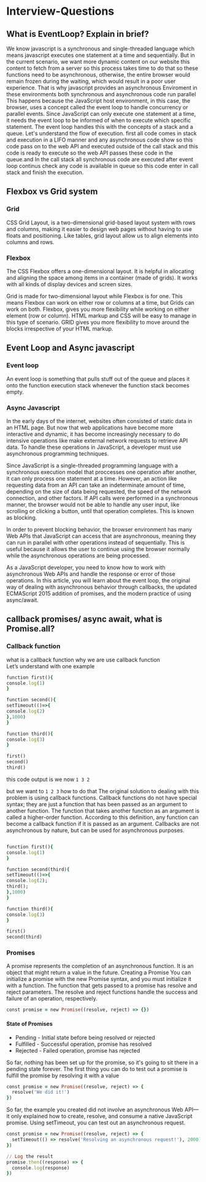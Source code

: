 # Interview-Questions

## What is EventLoop? Explain in brief?
We know javascript is a synchronous and single-threaded language which means javascript executes one statement at a time and sequentially. But in the current scenario, we want more dynamic content on our website this content to fetch from a server so this process takes time to do that so these functions need to be asynchronous, otherwise, the entire browser would remain frozen during the waiting, which would result in a poor user experience. That is why javascript provides an asynchronous Enviroment in these environments both synchronous and asynchronous code run parallel This happens because the JavaScript host environment, in this case, the browser, uses a concept called the event loop to handle concurrency or parallel events. Since JavaScript can only execute one statement at a time, it needs the event loop to be informed of when to execute which specific statement. The event loop handles this with the concepts of a stack and a queue.
Let's understand the flow of execution. first all code comes in stack and execution in a LIFO manner and any asynchronous code show so this code pass on to the web API and executed outside of the call stack and this code is ready to execute so the web API passes these code in the queue.and In the call stack all synchronous code are executed after event loop continus check any code is available in queue so this code enter in call stack and finish the execution.  
 
## Flexbox vs Grid system
### Grid
CSS Grid Layout, is a two-dimensional grid-based layout system with rows and columns, making it easier to design web pages without having to use floats and positioning. Like tables, grid layout allow us to align elements into columns and rows.

### Flexbox
The CSS Flexbox offers a one-dimensional layout. It is helpful in allocating and aligning the space among items in a container (made of grids). It works with all kinds of display devices and screen sizes.

Grid is made for two-dimensional layout while Flexbox is for one. This means Flexbox can work on either row or columns at a time, but Grids can work on both.
Flexbox, gives you more flexibility while working on either element (row or column). HTML markup and CSS will be easy to manage in this type of scenario.
GRID gives you more flexibility to move around the blocks irrespective of your HTML markup.

## Event Loop and Async javascript
### Event loop
An event loop is something that pulls stuff out of the queue and places it onto the function execution stack whenever the function stack becomes empty.
### Async Javascript
In the early days of the internet, websites often consisted of static data in an HTML page. But now that web applications have become more interactive and dynamic, it has become increasingly necessary to do intensive operations like make external network requests to retrieve API data. To handle these operations in JavaScript, a developer must use asynchronous programming techniques.

Since JavaScript is a single-threaded programming language with a synchronous execution model that proccesses one operation after another, it can only process one statement at a time. However, an action like requesting data from an API can take an indeterminate amount of time, depending on the size of data being requested, the speed of the network connection, and other factors. If API calls were performed in a synchronous manner, the browser would not be able to handle any user input, like scrolling or clicking a button, until that operation completes. This is known as blocking.

In order to prevent blocking behavior, the browser environment has many Web APIs that JavaScript can access that are asynchronous, meaning they can run in parallel with other operations instead of sequentially. This is useful because it allows the user to continue using the browser normally while the asynchronous operations are being processed.

As a JavaScript developer, you need to know how to work with asynchronous Web APIs and handle the response or error of those operations. In this article, you will learn about the event loop, the original way of dealing with asynchronous behavior through callbacks, the updated ECMAScript 2015 addition of promises, and the modern practice of using async/await.


## callback promises/ async await, what is Promise.all?

### Callback function 
what is a callback function why we are use callback function  
Let’s understand with one example

```ruby
function first(){
console.log(1)
}

function second(){
setTimeout(()=>{
console.log(2)
},1000)
}

function third(){
console.log(3)
}

first()
second()
third()
```
this code output is we now `1 3 2`

but we want to `1 2 3` how to do that 
The original solution to dealing with this problem is using callback functions. Callback functions do not have special syntax; they are just a function that has been passed as an argument to another function. The function that takes another function as an argument is called a higher-order function. According to this definition, any function can become a callback function if it is passed as an argument. Callbacks are not asynchronous by nature, but can be used for asynchronous purposes.

```ruby

function first(){
console.log(1)
}

function second(third){
setTimeout(()=>{
console.log(2);
third();
},1000)
}

function third(){
console.log(3)
}

first()
second(third)
```
### Promises
A promise represents the completion of an asynchronous function. It is an object that might return a value in the future.
Creating a Promise
You can initialize a promise with the new Promise syntax, and you must initialize it with a function. The function that gets passed to a promise has resolve and reject parameters. The resolve and reject functions handle the success and failure of an operation, respectively.
```ruby
const promise = new Promise((resolve, reject) => {})
```
#### State of Promises
- Pending - Initial state before being resolved or rejected
- Fulfilled - Successful operation, promise has resolved
- Rejected - Failed operation, promise has rejected

So far, nothing has been set up for the promise, so it's going to sit there in a pending state forever. The first thing you can do to test out a promise is fulfill the promise by resolving it with a value

```ruby 
const promise = new Promise((resolve, reject) => {
  resolve('We did it!')
})
```

So far, the example you created did not involve an asynchronous Web API—it only explained how to create, resolve, and consume a native JavaScript promise. Using setTimeout, you can test out an asynchronous request.

```ruby
const promise = new Promise((resolve, reject) => {
  setTimeout(() => resolve('Resolving an asynchronous request!'), 2000)
})

// Log the result
promise.then((response) => {
  console.log(response)
})
```
